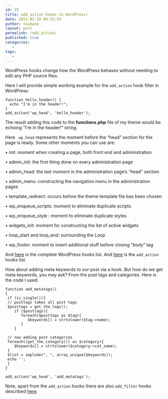 ```yaml
---
id: 25
title: add_action hooks in WordPress!
date: 2011-02-28 09:15:54
author: taimane
layout: post
permalink: /add_action/
published: true
categories:
   -
tags:
   -
---
```

WordPress hooks change how the WordPress behaves without needing to edit any PHP source files.

Here I will provide simple working example for the <code>add_action</code> hook filter in WordPress:



```
function hello_header() {
  echo "I'm in the header!";
}
add_action('wp_head', 'hello_header');
```



The result adding this code to the <strong>functions.php</strong> file of my theme would be echoing "I'm in the header!" string.



Here <code> wp_head</code> represents the moment before the “head” section for the page is ready. Some other moments you can use are:



•  init: moment when creating a page, both front end and administration

•  admin_init: the first thing done on every administration page

•  admin_head: the last moment in the administration page’s “head” section

•  admin_menu: constructing the navigation menu in the administration pages

•  template_redirect: occurs before the theme template file bas been chosen

•  wp_enqueue_scripts: moment to eliminate duplicate scripts

•  wp_enqueue_style : moment to eliminate duplicate styles

•  widgets_init: moment for constructing the list of active widgets

•  loop_start and loop_end: surrounding the Loop

•  wp_footer: moment to insert additional stuff before closing “body” tag



And <a href="http://adambrown.info/p/wp_hooks/hook">here</a> is the complete WordPress hooks list. And <a href="http://adambrown.info/p/wp_hooks/hook/actions">here</a> is the <code>add_action</code> hooks list.



How about adding meta keywords to our post via a hook. But how do we get meta keywords, you may ask? From the post tags and categories. Here is the code I used:



```
function add_metatags()
{
 if (is_single()){
 // posttags takes all post tags
 $posttags = get_the_tags();
    if ($posttags){
       foreach($posttags as $tag){
          $keywords[] = strtolower($tag->name);
       }
    }

 // now adding post categories
 foreach((get_the_category()) as $category){
    $keywords[] = strtolower($category->cat_name);
 }
 $list = implode(", ", array_unique($keywords));
 echo '';
 }
}

add_action('wp_head', 'add_metatags');

```

Note, apart from the <code>add_action</code> hooks there are also <code>add_filter</code> hooks described <a href="https://programming-review.com/add_filter-hook/">here</a>.




